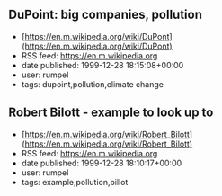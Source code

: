 ## DuPoint: big companies, pollution
 - [https://en.m.wikipedia.org/wiki/DuPont](https://en.m.wikipedia.org/wiki/DuPont)
 - RSS feed: https://en.m.wikipedia.org
 - date published: 1999-12-28 18:15:08+00:00
 - user: rumpel
 - tags: dupoint,pollution,climate change


## Robert Bilott - example to look up to
 - [https://en.m.wikipedia.org/wiki/Robert_Bilott](https://en.m.wikipedia.org/wiki/Robert_Bilott)
 - RSS feed: https://en.m.wikipedia.org
 - date published: 1999-12-28 18:10:17+00:00
 - user: rumpel
 - tags: example,pollution,billot

